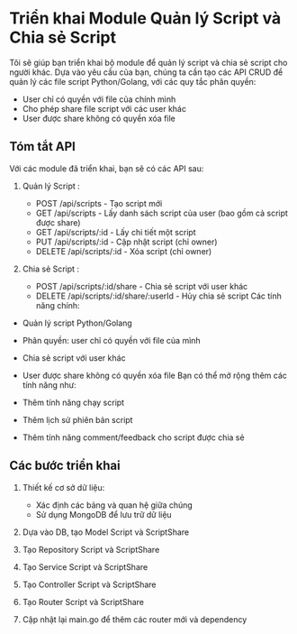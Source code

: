 # Triển khai Module Quản lý Script và Chia sẻ Script
Tôi sẽ giúp bạn triển khai bộ module để quản lý script và chia sẻ script cho người khác. Dựa vào yêu cầu của bạn, chúng ta cần tạo các API CRUD để quản lý các file script Python/Golang, với các quy tắc phân quyền:

- User chỉ có quyền với file của chính mình
- Cho phép share file script với các user khác
- User được share không có quyền xóa file

## Tóm tắt API
Với các module đã triển khai, bạn sẽ có các API sau:

1. Quản lý Script :
   
   - POST /api/scripts - Tạo script mới
   - GET /api/scripts - Lấy danh sách script của user (bao gồm cả script được share)
   - GET /api/scripts/:id - Lấy chi tiết một script
   - PUT /api/scripts/:id - Cập nhật script (chỉ owner)
   - DELETE /api/scripts/:id - Xóa script (chỉ owner)
2. Chia sẻ Script :
   
   - POST /api/scripts/:id/share - Chia sẻ script với user khác
   - DELETE /api/scripts/:id/share/:userId - Hủy chia sẻ script
Các tính năng chính:

- Quản lý script Python/Golang
- Phân quyền: user chỉ có quyền với file của mình
- Chia sẻ script với user khác
- User được share không có quyền xóa file
Bạn có thể mở rộng thêm các tính năng như:

- Thêm tính năng chạy script
- Thêm lịch sử phiên bản script
- Thêm tính năng comment/feedback cho script được chia sẻ

## Các bước triển khai
1. Thiết kế cơ sở dữ liệu:

   - Xác định các bảng và quan hệ giữa chúng
   - Sử dụng MongoDB để lưu trữ dữ liệu
2. Dựa vào DB, tạo Model Script và ScriptShare
3. Tạo Repository Script và ScriptShare
4. Tạo Service Script và ScriptShare
5. Tạo Controller Script và ScriptShare
6. Tạo Router Script và ScriptShare
7. Cập nhật lại main.go để thêm các router mới và dependency